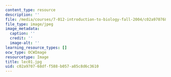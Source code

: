 ```yaml
---
content_type: resource
description: ''
file: /media/courses/7-012-introduction-to-biology-fall-2004/c02a970768dff588b057a85c8d6c3610_lec01.jpg
file_type: image/jpeg
image_metadata:
  caption: ''
  credit: ''
  image-alt: ''
learning_resource_types: []
ocw_type: OCWImage
resourcetype: Image
title: lec01.jpg
uid: c02a9707-68df-f588-b057-a85c8d6c3610
---
```

